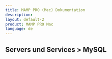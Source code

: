 ```yaml
---
title: MAMP PRO (Mac) Dokumentation
description: 
layout: default-2
product: MAMP PRO Mac
language: de
---
```


## Servers und Services > MySQL
